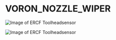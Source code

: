 # VORON_NOZZLE_WIPER



![Image of ERCF Toolheadsensor](https://github.com/pure100kim/VORON_NOZZLE_WIPER/blob/main/Pictures/VORON_NOZZLE_WIPER.png)


![Image of ERCF Toolheadsensor](https://github.com/pure100kim/VORON_NOZZLE_WIPER/blob/main/Pictures/VORON_NOZZLE_WIPER1.jpg)
